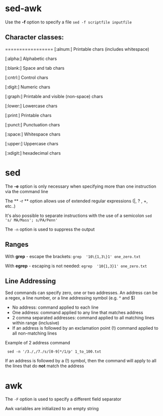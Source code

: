# sed-awk #

Use the **-f** option to specify a file 
```sed -f scriptfile inputfile```

## Character classes: ##
=================
[:alnum:] Printable chars (includes whitespace)

[:alpha:] Alphabetic chars

[:blank:] Space and tab chars

[:cntrl:] Control chars

[:digit:] Numeric chars

[:graph:] Printable and visible (non-space) chars

[:lower:] Lowercase chars

[:print:] Printable chars

[:punct:] Punctuation chars

[:space:] Whitespace chars

[:upper:] Uppercase chars

[:xdigit:] hexadecimal chars


# sed #

The **-e** option is only necessary when specifying more than one instruction via the command line

The ** -r ** option allows use of extended regular expressions (|, ? , +, etc..)

It's also possible to separate instructions with the use of a semicolon
```sed 's/ MA/Mass'; s/PA/Penn'```

The ```-n``` option is used to suppress the output 

## Ranges ##
With **grep** - escape the brackets: ```grep  '10\{1,3\}1' one_zero.txt ``` 

With **egrep** - escaping is not needed: ```egrep  '10{1,3}1' one_zero.txt ```

## Line Addressing ##
Sed commands can specify zero, one or two addresses. An address can be a regex, a line number, or a line addressing symbol (e.g. ^ and $)

- No address: command applied to each line
- One address: command applied to any line that matches address
- 2 comma separated addresses: command applied to all matching lines within range (inclusive)
- If an address is followed by an exclamation point (!) command applied to all non-matching lines

Example of 2 address command
```
 sed -n '/3./,/7./s/[0-9]*/1/p' 1_to_100.txt 
```
If an address is followed by a (!) symbol, then the command will apply to all the lines that do **not** match the address

# awk #
The ```-F``` option is used to specify a different field separator

Awk variables are initialized to an empty string

